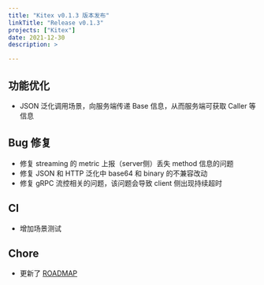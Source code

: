```yaml
---
title: "Kitex v0.1.3 版本发布"
linkTitle: "Release v0.1.3"
projects: ["Kitex"]
date: 2021-12-30
description: >

---
```


## 功能优化

* JSON 泛化调用场景，向服务端传递 Base 信息，从而服务端可获取 Caller 等信息

## Bug 修复

* 修复 streaming 的 metric 上报（server侧）丢失 method 信息的问题
* 修复 JSON 和 HTTP 泛化中 base64 和 binary 的不兼容改动
* 修复 gRPC 流控相关的问题，该问题会导致 client 侧出现持续超时

## CI

* 增加场景测试

## Chore

* 更新了 [ROADMAP](https://github.com/cloudwego/kitex/blob/develop/ROADMAP.md)
